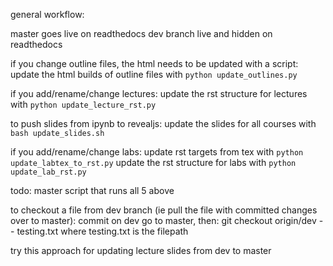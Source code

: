 general workflow:

master goes live on readthedocs
dev branch live and hidden on readthedocs

if you change outline files, the html needs to be updated with a script:
update the html builds of outline files with `python update_outlines.py`

if you add/rename/change lectures:
update the rst structure for lectures with `python update_lecture_rst.py`

to push slides from ipynb to revealjs:
update the slides for all courses with `bash update_slides.sh`



if you add/rename/change labs:
update rst targets from tex with `python update_labtex_to_rst.py`
update the rst structure for labs with `python update_lab_rst.py`

todo:
master script that runs all 5 above

to checkout a file from dev branch (ie pull the file with committed changes over to master):
commit on dev
go to master, then:
git checkout origin/dev -- testing.txt
where testing.txt is the filepath

try this approach for updating lecture slides from dev to master